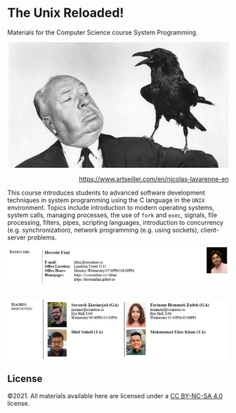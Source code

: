 # The Unix Reloaded! 
Materials for the Computer Science course System Programming.
<p align="center">
    <img src="./Banner.png", alt="System Programming: Course Banner">
    <p align="right">
        <a href="https://www.artseiller.com/en/nicolas-lavarenne-en">https://www.artseiller.com/en/nicolas-lavarenne-en</a> 
    </p>    
</p>

This course introduces students to advanced software development techniques in system programming using the C language in the ``UNIX`` environment. Topics include introduction to modern operating systems, system calls, managing processes, the use of ``fork`` and ``exec``, signals, file processing, filters, pipes, scripting languages, introduction to concurrency (e.g. synchronization), network programming (e.g. using sockets), client-server problems.

<p align="left">
    <img src="./Misc/instructor.jpg", alt="System Progragramming: Instructor">
    <br> 
    <br> 
    <br> 
    <img src="./Misc/gata.JPG", alt="System Progragramming: Gratudate and Teaching Assistants">
    <br>     
</p>

## License
©2021. All materials available here are licensed under a [CC BY-NC-SA 4.0](LICENSE.txt) license. 
